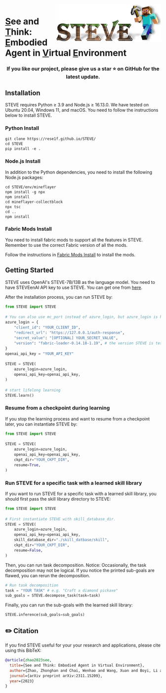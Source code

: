 <img src="asset/logo.png" height="120px" align="right">

# <ins>S</ins>ee and <ins>T</ins>hink: <ins>E</ins>mbodied Agent in <ins>V</ins>irtual <ins>E</ins>nvironment

<h3 align="center"> If you like our project, please give us a star ⭐ on GitHub for the latest update.</h3>

## Installation
STEVE requires Python ≥ 3.9 and Node.js ≥ 16.13.0. We have tested on Ubuntu 20.04, Windows 11, and macOS. You need to follow the instructions below to install STEVE.

### Python Install
```
git clone https://rese1f.github.io/STEVE/
cd STEVE
pip install -e .
```

### Node.js Install
In addition to the Python dependencies, you need to install the following Node.js packages:
```
cd STEVE/env/mineflayer
npm install -g npx
npm install
cd mineflayer-collectblock
npx tsc
cd ..
npm install
```

### Fabric Mods Install

You need to install fabric mods to support all the features in STEVE. Remember to use the correct Fabric version of all the mods. 

Follow the instructions in [Fabric Mods Install](installation/fabric_mods_install.md) to install the mods.

## Getting Started
STEVE uses OpenAI's STEVE-7B/13B as the language model. You need to have STEVEenAI API key to use STEVE. You can get one from [here](https://platform.openai.com/account/api-keys).

After the installation process, you can run STEVE by:
```python
from STEVE import STEVE

# You can also use mc_port instead of azure_login, but azure_login is highly recommended
azure_login = {
    "client_id": "YOUR_CLIENT_ID",
    "redirect_url": "https://127.0.0.1/auth-response",
    "secret_value": "[OPTIONAL] YOUR_SECRET_VALUE",
    "version": "fabric-loader-0.14.18-1.19", # the version STEVE is tested on
}
openai_api_key = "YOUR_API_KEY"

STEVE = STEVE(
    azure_login=azure_login,
    openai_api_key=openai_api_key,
)

# start lifelong learning
STEVE.learn()
```
### Resume from a checkpoint during learning

If you stop the learning process and want to resume from a checkpoint later, you can instantiate STEVE by:
```python
from STEVE import STEVE

STEVE = STEVE(
    azure_login=azure_login,
    openai_api_key=openai_api_key,
    ckpt_dir="YOUR_CKPT_DIR",
    resume=True,
)
```

### Run STEVE for a specific task with a learned skill library

If you want to run STEVE for a specific task with a learned skill library, you should first pass the skill library directory to STEVE:
```python
from STEVE import STEVE

# First instantiate STEVE with skill_database_dir.
STEVE = STEVE(
    azure_login=azure_login,
    openai_api_key=openai_api_key,
    skill_database_dir="./skill_datbase/skill",  
    ckpt_dir="YOUR_CKPT_DIR", 
    resume=False,  
)
```
Then, you can run task decomposition. Notice: Occasionally, the task decomposition may not be logical. If you notice the printed sub-goals are flawed, you can rerun the decomposition.
```python
# Run task decomposition
task = "YOUR TASK" # e.g. "Craft a diamond pickaxe"
sub_goals = STEVE.decompose_task(task=task)
```
Finally, you can run the sub-goals with the learned skill library:
```python
STEVE.inference(sub_goals=sub_goals)
```
## ✏️ Citation

If you find STEVE useful for your your research and applications, please cite using this BibTeX:

```bibtex
@article{zhao2023see,
  title={See and Think: Embodied Agent in Virtual Environment},
  author={Zhao, Zhonghan and Chai, Wenhao and Wang, Xuan and Boyi, Li and Hao, Shengyu and Cao, Shidong and Ye, Tian and Hwang, Jenq-Neng and Wang, Gaoang},
  journal={arXiv preprint arXiv:2311.15209},
  year={2023}
}
```
